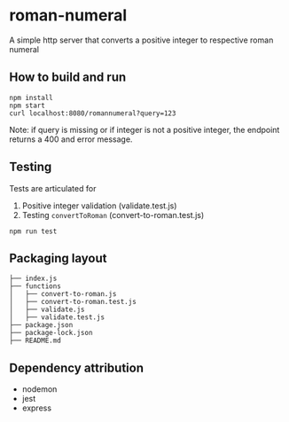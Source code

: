 # roman-numeral
A simple http server that converts a positive integer to respective roman numeral

## How to build and run
```
npm install
npm start
curl localhost:8080/romannumeral?query=123
```
Note: if query is missing or if integer is not a positive integer, the endpoint returns a 400 and error message.

## Testing
Tests are articulated for
1. Positive integer validation (validate.test.js)
2. Testing `convertToRoman` (convert-to-roman.test.js)
```
npm run test
```
## Packaging layout
```
├── index.js
├── functions
│   ├── convert-to-roman.js
│   ├── convert-to-roman.test.js
│   ├── validate.js
│   ├── validate.test.js
├── package.json
├── package-lock.json
├── README.md
```

## Dependency attribution
- nodemon
- jest
- express